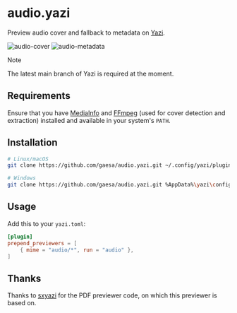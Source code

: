 # audio.yazi

Preview audio cover and fallback to metadata on [Yazi](https://github.com/sxyazi/yazi).

![audio-cover](https://github.com/gaesa/audio.yazi/assets/71256557/c0eb01f8-c61f-4966-a34a-4d63639db800)
![audio-metadata](https://github.com/gaesa/audio.yazi/assets/71256557/8850814c-1faf-43b2-8d9b-e586adc7178c)

> [!NOTE]
> The latest main branch of Yazi is required at the moment.

## Requirements

Ensure that you have [MediaInfo](https://mediaarea.net/en/MediaInfo/Download) and [FFmpeg](https://github.com/FFmpeg/FFmpeg) (used for cover detection and extraction) installed and available in your system's `PATH`.

## Installation

```sh
# Linux/macOS
git clone https://github.com/gaesa/audio.yazi.git ~/.config/yazi/plugins/audio.yazi

# Windows
git clone https://github.com/gaesa/audio.yazi.git %AppData%\yazi\config\plugins\audio.yazi
```

## Usage

Add this to your `yazi.toml`:

```toml
[plugin]
prepend_previewers = [
    { mime = "audio/*", run = "audio" },
]
```

## Thanks

Thanks to [sxyazi](https://github.com/sxyazi) for the PDF previewer code, on which this previewer is based on.
